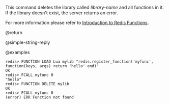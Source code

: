 This command deletes the library called _library-name_ and all functions in it.
If the library doesn't exist, the server returns an error.

For more information please refer to [Introduction to Redis Functions](/topics/functions-intro).

@return

@simple-string-reply

@examples

```
redis> FUNCTION LOAD Lua mylib "redis.register_function('myfunc', function(keys, args) return 'hello' end)"
OK
redis> FCALL myfunc 0
"hello"
redis> FUNCTION DELETE mylib
OK
redis> FCALL myfunc 0
(error) ERR Function not found
```
